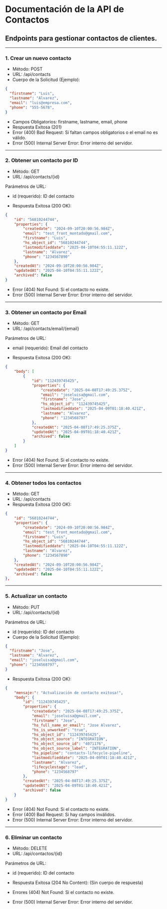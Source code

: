 # Documentación de la API de Contactos
## Endpoints para gestionar contactos de clientes.

--- 

### 1. Crear un nuevo contacto
- Método: POST
- URL: /api/contacts
- Cuerpo de la Solicitud (Ejemplo):
```json
{
  "firstname": "Luis",
  "lastname": "Alvarez",
  "email": "luis@empresa.com",
  "phone": "555-5678",
}
```
- Campos Obligatorios: firstname, lastname, email, phone
- Respuesta Exitosa (201)
- Error (400) Bad Request: Si faltan campos obligatorios o el email no es válido.
- Error (500) Internal Server Error: Error interno del servidor.

---

### 2. Obtener un contacto por ID
- Método: GET
- URL: /api/contacts/{id}

Parámetros de URL:
- id (requerido): ID del contacto

- Respuesta Exitosa (200 OK):
```json
{
    "id": "56810244744",
    "properties": {
        "createdate": "2024-09-10T20:00:56.984Z",
        "email": "test_front_montado@gmail.com",
        "firstname": "Luis",
        "hs_object_id": "56810244744",
        "lastmodifieddate": "2025-04-10T04:55:11.122Z",
        "lastname": "Alvarez",
        "phone": "1234567890"
    },
    "createdAt": "2024-09-10T20:00:56.984Z",
    "updatedAt": "2025-04-10T04:55:11.122Z",
    "archived": false
}
```
- Error (404) Not Found: Si el contacto no existe.
- Error (500) Internal Server Error: Error interno del servidor.

---

### 3. Obtener un contacto por Email
- Método: GET
- URL: /api/contacts/email/{email}

Parámetros de URL:
- email (requerido): Email del contacto

- Respuesta Exitosa (200 OK):
```json
{
    "body": [
        {
            "id": "112439745425",
            "properties": {
                "createdate": "2025-04-08T17:49:25.375Z",
                "email": "joseluisa@gmail.com",
                "firstname": "Jose",
                "hs_object_id": "112439745425",
                "lastmodifieddate": "2025-04-09T01:18:40.421Z",
                "lastname": "Alvarez",
                "phone": "1234568797"
            },
            "createdAt": "2025-04-08T17:49:25.375Z",
            "updatedAt": "2025-04-09T01:18:40.421Z",
            "archived": false
        }
    ]
}
```
- Error (404) Not Found: Si el contacto no existe.
- Error (500) Internal Server Error: Error interno del servidor.

---

### 4. Obtener todos los contactos
- Método: GET
- URL: /api/contacts
- Respuesta Exitosa (200 OK):

```json
{
    "id": "56810244744",
    "properties": {
        "createdate": "2024-09-10T20:00:56.984Z",
        "email": "test_front_montado@gmail.com",
        "firstname": "Luis",
        "hs_object_id": "56810244744",
        "lastmodifieddate": "2025-04-10T04:55:11.122Z",
        "lastname": "Alvarez",
        "phone": "1234567890"
    },
    "createdAt": "2024-09-10T20:00:56.984Z",
    "updatedAt": "2025-04-10T04:55:11.122Z",
    "archived": false
},
```

---

### 5. Actualizar un contacto
- Método: PUT
- URL: /api/contacts/{id}

Parámetros de URL:
- id (requerido): ID del contacto
- Cuerpo de la Solicitud (Ejemplo):
```json
{
  "firstname": "Jose",
  "lastname": "Alvarez",
  "email": "joseluisa@gmail.com",
  "phone": "1234568797",
}
```
- Respuesta Exitosa (200 OK):
```json
{
    "mensaje:": "Actualización de contacto exitosa!",
    "body": {
        "id": "112439745425",
        "properties": {
            "createdate": "2025-04-08T17:49:25.375Z",
            "email": "joseluisa@gmail.com",
            "firstname": "Jose",
            "hs_full_name_or_email": "Jose Alvarez",
            "hs_is_unworked": "true",
            "hs_object_id": "112439745425",
            "hs_object_source": "INTEGRATION",
            "hs_object_source_id": "4071176",
            "hs_object_source_label": "INTEGRATION",
            "hs_pipeline": "contacts-lifecycle-pipeline",
            "lastmodifieddate": "2025-04-09T01:18:40.421Z",
            "lastname": "Alvarez",
            "lifecyclestage": "lead",
            "phone": "1234568797"
        },
        "createdAt": "2025-04-08T17:49:25.375Z",
        "updatedAt": "2025-04-09T01:18:40.421Z",
        "archived": false
    }
}
```
- Error (404) Not Found: Si el contacto no existe.
- Error (400) Bad Request: Si hay campos inválidos.
- Error (500) Internal Server Error: Error interno del servidor.

---

### 6. Eliminar un contacto
- Método: DELETE
- URL: /api/contactos/{id}

Parámetros de URL:
- id (requerido): ID del contacto

- Respuesta Exitosa (204 No Content):
(Sin cuerpo de respuesta)

- Errores (404) Not Found: Si el contacto no existe.
- Error (500) Internal Server Error: Error interno del servidor.

